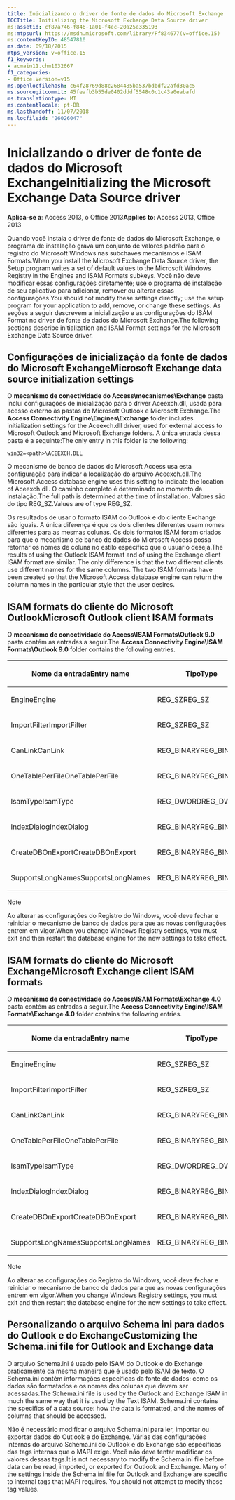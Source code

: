 ```yaml
---
title: Inicializando o driver de fonte de dados do Microsoft Exchange
TOCTitle: Initializing the Microsoft Exchange Data Source driver
ms:assetid: cf87a746-f846-1a01-f4ec-20a25e335193
ms:mtpsurl: https://msdn.microsoft.com/library/Ff834677(v=office.15)
ms:contentKeyID: 48547810
ms.date: 09/18/2015
mtps_version: v=office.15
f1_keywords:
- acmain11.chm1032667
f1_categories:
- Office.Version=v15
ms.openlocfilehash: c64f28769d88c2684485ba537bdbdf22afd30ac5
ms.sourcegitcommit: 45feafb3b55de0402dddf5548c0c1c43a0eabafd
ms.translationtype: MT
ms.contentlocale: pt-BR
ms.lasthandoff: 11/07/2018
ms.locfileid: "26026047"
---
```

# <a name="initializing-the-microsoft-exchange-data-source-driver"></a><span data-ttu-id="42355-102">Inicializando o driver de fonte de dados do Microsoft Exchange</span><span class="sxs-lookup"><span data-stu-id="42355-102">Initializing the Microsoft Exchange Data Source driver</span></span>

<span data-ttu-id="42355-103">**Aplica-se a**: Access 2013, o Office 2013</span><span class="sxs-lookup"><span data-stu-id="42355-103">**Applies to**: Access 2013, Office 2013</span></span>

<span data-ttu-id="42355-104">Quando você instala o driver de fonte de dados do Microsoft Exchange, o programa de instalação grava um conjunto de valores padrão para o registro do Microsoft Windows nas subchaves mecanismos e ISAM Formats.</span><span class="sxs-lookup"><span data-stu-id="42355-104">When you install the Microsoft Exchange Data Source driver, the Setup program writes a set of default values to the Microsoft Windows Registry in the Engines and ISAM Formats subkeys.</span></span> <span data-ttu-id="42355-105">Você não deve modificar essas configurações diretamente; use o programa de instalação de seu aplicativo para adicionar, remover ou alterar essas configurações.</span><span class="sxs-lookup"><span data-stu-id="42355-105">You should not modify these settings directly; use the setup program for your application to add, remove, or change these settings.</span></span> <span data-ttu-id="42355-106">As seções a seguir descrevem a inicialização e as configurações do ISAM Format no driver de fonte de dados do Microsoft Exchange.</span><span class="sxs-lookup"><span data-stu-id="42355-106">The following sections describe initialization and ISAM Format settings for the Microsoft Exchange Data Source driver.</span></span>

## <a name="microsoft-exchange-data-source-initialization-settings"></a><span data-ttu-id="42355-107">Configurações de inicialização da fonte de dados do Microsoft Exchange</span><span class="sxs-lookup"><span data-stu-id="42355-107">Microsoft Exchange data source initialization settings</span></span>

<span data-ttu-id="42355-108">O **mecanismo de conectividade do Access\\mecanismos\\Exchange** pasta inclui configurações de inicialização para o driver Aceexch.dll, usada para acesso externo às pastas do Microsoft Outlook e Microsoft Exchange.</span><span class="sxs-lookup"><span data-stu-id="42355-108">The **Access Connectivity Engine\\Engines\\Exchange** folder includes initialization settings for the Aceexch.dll driver, used for external access to Microsoft Outlook and Microsoft Exchange folders.</span></span> <span data-ttu-id="42355-109">A única entrada dessa pasta é a seguinte:</span><span class="sxs-lookup"><span data-stu-id="42355-109">The only entry in this folder is the following:</span></span>

`win32=<path>\ACEEXCH.DLL`

<span data-ttu-id="42355-110">O mecanismo de banco de dados do Microsoft Access usa esta configuração para indicar a localização do arquivo Aceexch.dll.</span><span class="sxs-lookup"><span data-stu-id="42355-110">The Microsoft Access database engine uses this setting to indicate the location of Aceexch.dll.</span></span> <span data-ttu-id="42355-111">O caminho completo é determinado no momento da instalação.</span><span class="sxs-lookup"><span data-stu-id="42355-111">The full path is determined at the time of installation.</span></span> <span data-ttu-id="42355-112">Valores são do tipo REG\_SZ.</span><span class="sxs-lookup"><span data-stu-id="42355-112">Values are of type REG\_SZ.</span></span>

<span data-ttu-id="42355-p104">Os resultados de usar o formato ISAM do Outlook e do cliente Exchange são iguais. A única diferença é que os dois clientes diferentes usam nomes diferentes para as mesmas colunas. Os dois formatos ISAM foram criados para que o mecanismo de banco de dados do Microsoft Access possa retornar os nomes de coluna no estilo específico que o usuário deseja.</span><span class="sxs-lookup"><span data-stu-id="42355-p104">The results of using the Outlook ISAM format and of using the Exchange client ISAM format are similar. The only difference is that the two different clients use different names for the same columns. The two ISAM formats have been created so that the Microsoft Access database engine can return the column names in the particular style that the user desires.</span></span>

## <a name="microsoft-outlook-client-isam-formats"></a><span data-ttu-id="42355-116">ISAM formats do cliente do Microsoft Outlook</span><span class="sxs-lookup"><span data-stu-id="42355-116">Microsoft Outlook client ISAM formats</span></span>

<span data-ttu-id="42355-117">O **mecanismo de conectividade do Access\\ISAM Formats\\Outlook 9.0** pasta contém as entradas a seguir.</span><span class="sxs-lookup"><span data-stu-id="42355-117">The **Access Connectivity Engine\\ISAM Formats\\Outlook 9.0** folder contains the following entries.</span></span>

<table>
<colgroup>
<col style="width: 33%" />
<col style="width: 33%" />
<col style="width: 33%" />
</colgroup>
<thead>
<tr class="header">
<th><p><span data-ttu-id="42355-118">Nome da entrada</span><span class="sxs-lookup"><span data-stu-id="42355-118">Entry name</span></span></p></th>
<th><p><span data-ttu-id="42355-119">Tipo</span><span class="sxs-lookup"><span data-stu-id="42355-119">Type</span></span></p></th>
<th><p><span data-ttu-id="42355-120">Valor</span><span class="sxs-lookup"><span data-stu-id="42355-120">Value</span></span></p></th>
</tr>
</thead>
<tbody>
<tr class="odd">
<td><p><span data-ttu-id="42355-121">Engine</span><span class="sxs-lookup"><span data-stu-id="42355-121">Engine</span></span></p></td>
<td><p><span data-ttu-id="42355-122">REG_SZ</span><span class="sxs-lookup"><span data-stu-id="42355-122">REG_SZ</span></span></p></td>
<td><p><span data-ttu-id="42355-123">Exchange</span><span class="sxs-lookup"><span data-stu-id="42355-123">Exchange</span></span></p></td>
</tr>
<tr class="even">
<td><p><span data-ttu-id="42355-124">ImportFilter</span><span class="sxs-lookup"><span data-stu-id="42355-124">ImportFilter</span></span></p></td>
<td><p><span data-ttu-id="42355-125">REG_SZ</span><span class="sxs-lookup"><span data-stu-id="42355-125">REG_SZ</span></span></p></td>
<td><p><span data-ttu-id="42355-126">Outlook()</span><span class="sxs-lookup"><span data-stu-id="42355-126">Outlook()</span></span></p></td>
</tr>
<tr class="odd">
<td><p><span data-ttu-id="42355-127">CanLink</span><span class="sxs-lookup"><span data-stu-id="42355-127">CanLink</span></span></p></td>
<td><p><span data-ttu-id="42355-128">REG_BINARY</span><span class="sxs-lookup"><span data-stu-id="42355-128">REG_BINARY</span></span></p></td>
<td><p><span data-ttu-id="42355-129">01</span><span class="sxs-lookup"><span data-stu-id="42355-129">01</span></span></p></td>
</tr>
<tr class="even">
<td><p><span data-ttu-id="42355-130">OneTablePerFile</span><span class="sxs-lookup"><span data-stu-id="42355-130">OneTablePerFile</span></span></p></td>
<td><p><span data-ttu-id="42355-131">REG_BINARY</span><span class="sxs-lookup"><span data-stu-id="42355-131">REG_BINARY</span></span></p></td>
<td><p><span data-ttu-id="42355-132">00</span><span class="sxs-lookup"><span data-stu-id="42355-132">00</span></span></p></td>
</tr>
<tr class="odd">
<td><p><span data-ttu-id="42355-133">IsamType</span><span class="sxs-lookup"><span data-stu-id="42355-133">IsamType</span></span></p></td>
<td><p><span data-ttu-id="42355-134">REG_DWORD</span><span class="sxs-lookup"><span data-stu-id="42355-134">REG_DWORD</span></span></p></td>
<td><p><span data-ttu-id="42355-135">3</span><span class="sxs-lookup"><span data-stu-id="42355-135">3</span></span></p></td>
</tr>
<tr class="even">
<td><p><span data-ttu-id="42355-136">IndexDialog</span><span class="sxs-lookup"><span data-stu-id="42355-136">IndexDialog</span></span></p></td>
<td><p><span data-ttu-id="42355-137">REG_BINARY</span><span class="sxs-lookup"><span data-stu-id="42355-137">REG_BINARY</span></span></p></td>
<td><p><span data-ttu-id="42355-138">00</span><span class="sxs-lookup"><span data-stu-id="42355-138">00</span></span></p></td>
</tr>
<tr class="odd">
<td><p><span data-ttu-id="42355-139">CreateDBOnExport</span><span class="sxs-lookup"><span data-stu-id="42355-139">CreateDBOnExport</span></span></p></td>
<td><p><span data-ttu-id="42355-140">REG_BINARY</span><span class="sxs-lookup"><span data-stu-id="42355-140">REG_BINARY</span></span></p></td>
<td><p><span data-ttu-id="42355-141">00</span><span class="sxs-lookup"><span data-stu-id="42355-141">00</span></span></p></td>
</tr>
<tr class="even">
<td><p><span data-ttu-id="42355-142">SupportsLongNames</span><span class="sxs-lookup"><span data-stu-id="42355-142">SupportsLongNames</span></span></p></td>
<td><p><span data-ttu-id="42355-143">REG_BINARY</span><span class="sxs-lookup"><span data-stu-id="42355-143">REG_BINARY</span></span></p></td>
<td><p><span data-ttu-id="42355-144">01</span><span class="sxs-lookup"><span data-stu-id="42355-144">01</span></span></p></td>
</tr>
</tbody>
</table>



> [!NOTE]
> <span data-ttu-id="42355-145">Ao alterar as configurações do Registro do Windows, você deve fechar e reiniciar o mecanismo de banco de dados para que as novas configurações entrem em vigor.</span><span class="sxs-lookup"><span data-stu-id="42355-145">When you change Windows Registry settings, you must exit and then restart the database engine for the new settings to take effect.</span></span>



## <a name="microsoft-exchange-client-isam-formats"></a><span data-ttu-id="42355-146">ISAM formats do cliente do Microsoft Exchange</span><span class="sxs-lookup"><span data-stu-id="42355-146">Microsoft Exchange client ISAM formats</span></span>

<span data-ttu-id="42355-147">O **mecanismo de conectividade do Access\\ISAM Formats\\Exchange 4.0** pasta contém as entradas a seguir.</span><span class="sxs-lookup"><span data-stu-id="42355-147">The **Access Connectivity Engine\\ISAM Formats\\Exchange 4.0** folder contains the following entries.</span></span>

<table>
<colgroup>
<col style="width: 33%" />
<col style="width: 33%" />
<col style="width: 33%" />
</colgroup>
<thead>
<tr class="header">
<th><p><span data-ttu-id="42355-148">Nome da entrada</span><span class="sxs-lookup"><span data-stu-id="42355-148">Entry name</span></span></p></th>
<th><p><span data-ttu-id="42355-149">Tipo</span><span class="sxs-lookup"><span data-stu-id="42355-149">Type</span></span></p></th>
<th><p><span data-ttu-id="42355-150">Valor</span><span class="sxs-lookup"><span data-stu-id="42355-150">Value</span></span></p></th>
</tr>
</thead>
<tbody>
<tr class="odd">
<td><p><span data-ttu-id="42355-151">Engine</span><span class="sxs-lookup"><span data-stu-id="42355-151">Engine</span></span></p></td>
<td><p><span data-ttu-id="42355-152">REG_SZ</span><span class="sxs-lookup"><span data-stu-id="42355-152">REG_SZ</span></span></p></td>
<td><p><span data-ttu-id="42355-153">Exchange</span><span class="sxs-lookup"><span data-stu-id="42355-153">Exchange</span></span></p></td>
</tr>
<tr class="even">
<td><p><span data-ttu-id="42355-154">ImportFilter</span><span class="sxs-lookup"><span data-stu-id="42355-154">ImportFilter</span></span></p></td>
<td><p><span data-ttu-id="42355-155">REG_SZ</span><span class="sxs-lookup"><span data-stu-id="42355-155">REG_SZ</span></span></p></td>
<td><p><span data-ttu-id="42355-156">Exchange()</span><span class="sxs-lookup"><span data-stu-id="42355-156">Exchange()</span></span></p></td>
</tr>
<tr class="odd">
<td><p><span data-ttu-id="42355-157">CanLink</span><span class="sxs-lookup"><span data-stu-id="42355-157">CanLink</span></span></p></td>
<td><p><span data-ttu-id="42355-158">REG_BINARY</span><span class="sxs-lookup"><span data-stu-id="42355-158">REG_BINARY</span></span></p></td>
<td><p><span data-ttu-id="42355-159">01</span><span class="sxs-lookup"><span data-stu-id="42355-159">01</span></span></p></td>
</tr>
<tr class="even">
<td><p><span data-ttu-id="42355-160">OneTablePerFile</span><span class="sxs-lookup"><span data-stu-id="42355-160">OneTablePerFile</span></span></p></td>
<td><p><span data-ttu-id="42355-161">REG_BINARY</span><span class="sxs-lookup"><span data-stu-id="42355-161">REG_BINARY</span></span></p></td>
<td><p><span data-ttu-id="42355-162">00</span><span class="sxs-lookup"><span data-stu-id="42355-162">00</span></span></p></td>
</tr>
<tr class="odd">
<td><p><span data-ttu-id="42355-163">IsamType</span><span class="sxs-lookup"><span data-stu-id="42355-163">IsamType</span></span></p></td>
<td><p><span data-ttu-id="42355-164">REG_DWORD</span><span class="sxs-lookup"><span data-stu-id="42355-164">REG_DWORD</span></span></p></td>
<td><p><span data-ttu-id="42355-165">3</span><span class="sxs-lookup"><span data-stu-id="42355-165">3</span></span></p></td>
</tr>
<tr class="even">
<td><p><span data-ttu-id="42355-166">IndexDialog</span><span class="sxs-lookup"><span data-stu-id="42355-166">IndexDialog</span></span></p></td>
<td><p><span data-ttu-id="42355-167">REG_BINARY</span><span class="sxs-lookup"><span data-stu-id="42355-167">REG_BINARY</span></span></p></td>
<td><p><span data-ttu-id="42355-168">00</span><span class="sxs-lookup"><span data-stu-id="42355-168">00</span></span></p></td>
</tr>
<tr class="odd">
<td><p><span data-ttu-id="42355-169">CreateDBOnExport</span><span class="sxs-lookup"><span data-stu-id="42355-169">CreateDBOnExport</span></span></p></td>
<td><p><span data-ttu-id="42355-170">REG_BINARY</span><span class="sxs-lookup"><span data-stu-id="42355-170">REG_BINARY</span></span></p></td>
<td><p><span data-ttu-id="42355-171">00</span><span class="sxs-lookup"><span data-stu-id="42355-171">00</span></span></p></td>
</tr>
<tr class="even">
<td><p><span data-ttu-id="42355-172">SupportsLongNames</span><span class="sxs-lookup"><span data-stu-id="42355-172">SupportsLongNames</span></span></p></td>
<td><p><span data-ttu-id="42355-173">REG_BINARY</span><span class="sxs-lookup"><span data-stu-id="42355-173">REG_BINARY</span></span></p></td>
<td><p><span data-ttu-id="42355-174">01</span><span class="sxs-lookup"><span data-stu-id="42355-174">01</span></span></p></td>
</tr>
</tbody>
</table>



> [!NOTE]
> <span data-ttu-id="42355-175">Ao alterar as configurações do Registro do Windows, você deve fechar e reiniciar o mecanismo de banco de dados para que as novas configurações entrem em vigor.</span><span class="sxs-lookup"><span data-stu-id="42355-175">When you change Windows Registry settings, you must exit and then restart the database engine for the new settings to take effect.</span></span>



## <a name="customizing-the-schemaini-file-for-outlook-and-exchange-data"></a><span data-ttu-id="42355-176">Personalizando o arquivo Schema ini para dados do Outlook e do Exchange</span><span class="sxs-lookup"><span data-stu-id="42355-176">Customizing the Schema.ini file for Outlook and Exchange data</span></span>

<span data-ttu-id="42355-p105">O arquivo Schema.ini é usado pelo ISAM do Outlook e do Exchange praticamente da mesma maneira que é usado pelo ISAM de texto. O Schema.ini contém informações específicas da fonte de dados: como os dados são formatados e os nomes das colunas que devem ser acessadas.</span><span class="sxs-lookup"><span data-stu-id="42355-p105">The Schema.ini file is used by the Outlook and Exchange ISAM in much the same way that it is used by the Text ISAM. Schema.ini contains the specifics of a data source: how the data is formatted, and the names of columns that should be accessed.</span></span>

<span data-ttu-id="42355-p106">Não é necessário modificar o arquivo Schema.ini para ler, importar ou exportar dados do Outlook e do Exchange. Várias das configurações internas do arquivo Schema.ini do Outlook e do Exchange são específicas das tags internas que o MAPI exige. Você não deve tentar modificar os valores dessas tags.</span><span class="sxs-lookup"><span data-stu-id="42355-p106">It is not necessary to modify the Schema.ini file before data can be read, imported, or exported for Outlook and Exchange. Many of the settings inside the Schema.ini file for Outlook and Exchange are specific to internal tags that MAPI requires. You should not attempt to modify those tag values.</span></span>

